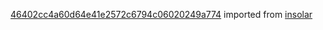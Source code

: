 [46402cc4a60d64e41e2572c6794c06020249a774](https://github.com/insolar/insolar/commit/46402cc4a60d64e41e2572c6794c06020249a774) imported from [insolar](https://github.com/insolar/insolar)
